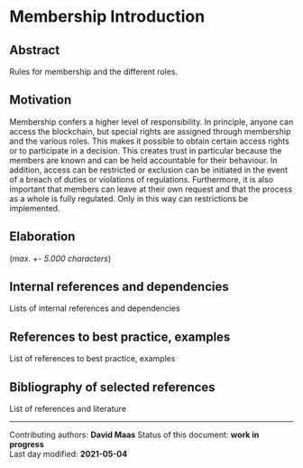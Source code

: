 # Membership Introduction

## Abstract

Rules for membership and the different roles.
    
## Motivation

Membership confers a higher level of responsibility. In principle, anyone can access the blockchain, but special rights are assigned through membership and the various roles. This makes it possible to obtain certain access rights or to participate in a decision. This creates trust in particular because the members are known and can be held accountable for their behaviour. In addition, access can be restricted or exclusion can be initiated in the event of a breach of duties or violations of regulations. Furthermore, it is also important that members can leave at their own request and that the process as a whole is fully regulated. Only in this way can restrictions be implemented.
    
## Elaboration

(*max. +- 5.000 characters*)
    
## Internal references and dependencies

Lists of internal references and dependencies 
    
## References to best practice, examples  

List of references to best practice, examples 
	
## Bibliography of selected references

List of references and literature

________

Contributing authors: **David Maas**
Status of this document: **work in progress**  
Last day modified: **2021-05-04**